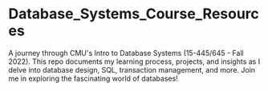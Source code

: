 # Database_Systems_Course_Resources
A journey through CMU's Intro to Database Systems (15-445/645 - Fall 2022). This repo documents my learning process, projects, and insights as I delve into database design, SQL, transaction management, and more. Join me in exploring the fascinating world of databases!
